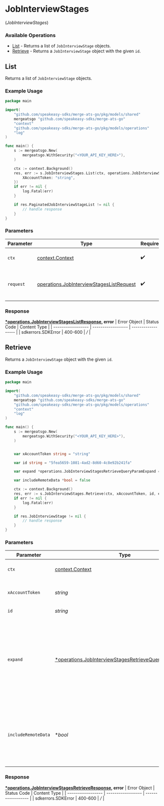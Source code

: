 # JobInterviewStages
(*JobInterviewStages*)

### Available Operations

* [List](#list) - Returns a list of `JobInterviewStage` objects.
* [Retrieve](#retrieve) - Returns a `JobInterviewStage` object with the given `id`.

## List

Returns a list of `JobInterviewStage` objects.

### Example Usage

```go
package main

import(
	"github.com/speakeasy-sdks/merge-ats-go/pkg/models/shared"
	mergeatsgo "github.com/speakeasy-sdks/merge-ats-go"
	"context"
	"github.com/speakeasy-sdks/merge-ats-go/pkg/models/operations"
	"log"
)

func main() {
    s := mergeatsgo.New(
        mergeatsgo.WithSecurity("<YOUR_API_KEY_HERE>"),
    )

    ctx := context.Background()
    res, err := s.JobInterviewStages.List(ctx, operations.JobInterviewStagesListRequest{
        XAccountToken: "string",
    })
    if err != nil {
        log.Fatal(err)
    }

    if res.PaginatedJobInterviewStageList != nil {
        // handle response
    }
}
```

### Parameters

| Parameter                                                                                                | Type                                                                                                     | Required                                                                                                 | Description                                                                                              |
| -------------------------------------------------------------------------------------------------------- | -------------------------------------------------------------------------------------------------------- | -------------------------------------------------------------------------------------------------------- | -------------------------------------------------------------------------------------------------------- |
| `ctx`                                                                                                    | [context.Context](https://pkg.go.dev/context#Context)                                                    | :heavy_check_mark:                                                                                       | The context to use for the request.                                                                      |
| `request`                                                                                                | [operations.JobInterviewStagesListRequest](../../pkg/models/operations/jobinterviewstageslistrequest.md) | :heavy_check_mark:                                                                                       | The request object to use for the request.                                                               |


### Response

**[*operations.JobInterviewStagesListResponse](../../pkg/models/operations/jobinterviewstageslistresponse.md), error**
| Error Object       | Status Code        | Content Type       |
| ------------------ | ------------------ | ------------------ |
| sdkerrors.SDKError | 400-600            | */*                |

## Retrieve

Returns a `JobInterviewStage` object with the given `id`.

### Example Usage

```go
package main

import(
	"github.com/speakeasy-sdks/merge-ats-go/pkg/models/shared"
	mergeatsgo "github.com/speakeasy-sdks/merge-ats-go"
	"github.com/speakeasy-sdks/merge-ats-go/pkg/models/operations"
	"context"
	"log"
)

func main() {
    s := mergeatsgo.New(
        mergeatsgo.WithSecurity("<YOUR_API_KEY_HERE>"),
    )


    var xAccountToken string = "string"

    var id string = "5fea5659-1081-4ad2-8d60-4c8e92b241fa"

    var expand *operations.JobInterviewStagesRetrieveQueryParamExpand = operations.JobInterviewStagesRetrieveQueryParamExpandJob

    var includeRemoteData *bool = false

    ctx := context.Background()
    res, err := s.JobInterviewStages.Retrieve(ctx, xAccountToken, id, expand, includeRemoteData)
    if err != nil {
        log.Fatal(err)
    }

    if res.JobInterviewStage != nil {
        // handle response
    }
}
```

### Parameters

| Parameter                                                                                                                           | Type                                                                                                                                | Required                                                                                                                            | Description                                                                                                                         |
| ----------------------------------------------------------------------------------------------------------------------------------- | ----------------------------------------------------------------------------------------------------------------------------------- | ----------------------------------------------------------------------------------------------------------------------------------- | ----------------------------------------------------------------------------------------------------------------------------------- |
| `ctx`                                                                                                                               | [context.Context](https://pkg.go.dev/context#Context)                                                                               | :heavy_check_mark:                                                                                                                  | The context to use for the request.                                                                                                 |
| `xAccountToken`                                                                                                                     | *string*                                                                                                                            | :heavy_check_mark:                                                                                                                  | Token identifying the end user.                                                                                                     |
| `id`                                                                                                                                | *string*                                                                                                                            | :heavy_check_mark:                                                                                                                  | N/A                                                                                                                                 |
| `expand`                                                                                                                            | [*operations.JobInterviewStagesRetrieveQueryParamExpand](../../pkg/models/operations/jobinterviewstagesretrievequeryparamexpand.md) | :heavy_minus_sign:                                                                                                                  | Which relations should be returned in expanded form. Multiple relation names should be comma separated without spaces.              |
| `includeRemoteData`                                                                                                                 | **bool*                                                                                                                             | :heavy_minus_sign:                                                                                                                  | Whether to include the original data Merge fetched from the third-party to produce these models.                                    |


### Response

**[*operations.JobInterviewStagesRetrieveResponse](../../pkg/models/operations/jobinterviewstagesretrieveresponse.md), error**
| Error Object       | Status Code        | Content Type       |
| ------------------ | ------------------ | ------------------ |
| sdkerrors.SDKError | 400-600            | */*                |
